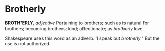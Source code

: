 # Brotherly

**BROTH'ERLY**, _adjective_ Pertaining to brothers; such as is natural for brothers; becoming brothers; kind; affectionate; as _brotherly_ love.

Shakespeare uses this word as an adverb. 'I speak but _brotherly_ ' But the use is not authorized.
